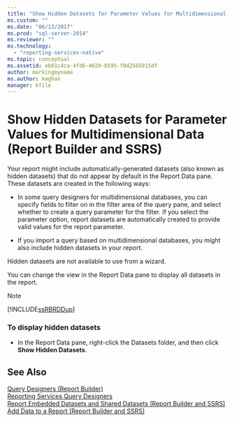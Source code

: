 ```yaml
---
title: "Show Hidden Datasets for Parameter Values for Multidimensional Data (Report Builder and SSRS) | Microsoft Docs"
ms.custom: ""
ms.date: "06/13/2017"
ms.prod: "sql-server-2014"
ms.reviewer: ""
ms.technology: 
  - "reporting-services-native"
ms.topic: conceptual
ms.assetid: eb01c4ca-4fd6-4629-b595-f0d2565915df
author: markingmyname
ms.author: maghan
manager: kfile
---
```

# Show Hidden Datasets for Parameter Values for Multidimensional Data (Report Builder and SSRS)
  Your report might include automatically-generated datasets (also known as hidden datasets) that do not appear by default in the Report Data pane. These datasets are created in the following ways:  
  
-   In some query designers for multidimensional databases, you can specify fields to filter on in the filter area of the query pane, and select whether to create a query parameter for the filter. If you select the parameter option, report datasets are automatically created to provide valid values for the report parameter.  
  
-   If you import a query based on multidimensional databases, you might also include hidden datasets in your report.  
  
 Hidden datasets are not available to use from a wizard.  
  
 You can change the view in the Report Data pane to display all datasets in the report.  
  
> [!NOTE]  
>  [!INCLUDE[ssRBRDDup](../../includes/ssrbrddup-md.md)]  
  
### To display hidden datasets  
  
-   In the Report Data pane, right-click the Datasets folder, and then click **Show Hidden Datasets**.  
  
## See Also  
 [Query Designers &#40;Report Builder&#41;](../query-designers-report-builder.md)   
 [Reporting Services Query Designers](../reporting-services-query-designers.md)   
 [Report Embedded Datasets and Shared Datasets &#40;Report Builder and SSRS&#41;](report-embedded-datasets-and-shared-datasets-report-builder-and-ssrs.md)   
 [Add Data to a Report &#40;Report Builder and SSRS&#41;](report-datasets-ssrs.md)  
  
  
